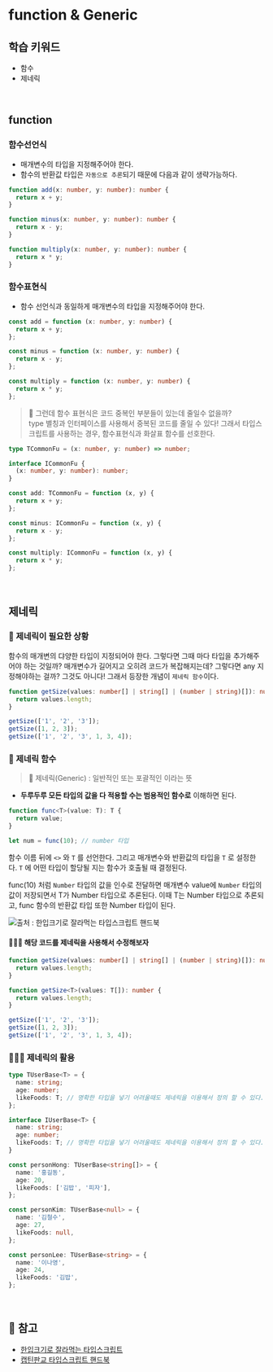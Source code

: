 # function & Generic

## 학습 키워드

- 함수
- 제네릭

<br/>

## function

### 함수선언식

- 매개변수의 타입을 지정해주어야 한다.
- 함수의 반환값 타입은 `자동으로 추론`되기 때문에 다음과 같이 생략가능하다.

```typescript
function add(x: number, y: number): number {
  return x + y;
}

function minus(x: number, y: number): number {
  return x - y;
}

function multiply(x: number, y: number): number {
  return x * y;
}
```

### 함수표현식

- 함수 선언식과 동일하게 매개변수의 타입을 지정해주어야 한다.

```typescript
const add = function (x: number, y: number) {
  return x + y;
};

const minus = function (x: number, y: number) {
  return x - y;
};

const multiply = function (x: number, y: number) {
  return x * y;
};
```

> 🤔 그런데 함수 표현식은 코드 중복인 부분들이 있는데 줄일수 없을까? <br>
> type 별칭과 인터페이스를 사용해서 중복된 코드를 줄일 수 있다! 그래서 타입스크립트를 사용하는 경우, 함수표현식과 화살표 함수를 선호한다.

```typescript
type TCommonFu = (x: number, y: number) => number;

interface ICommonFu {
  (x: number, y: number): number;
}

const add: TCommonFu = function (x, y) {
  return x + y;
};

const minus: ICommonFu = function (x, y) {
  return x - y;
};

const multiply: ICommonFu = function (x, y) {
  return x * y;
};
```

<br/>

## 제네릭

### 🤔 제네릭이 필요한 상황

함수의 매개변의 댜양한 타입이 지정되어야 한다. 그렇다면 그때 마다 타입을 추가해주어야 하는 것일까?
매개변수가 길어지고 오히려 코드가 복잡해지는데? 그렇다면 any 지정해야하는 걸까? 그것도 아니다!
그래서 등장한 개념이 `제네릭 함수`이다.

```typescript
function getSize(values: number[] | string[] | (number | string)[]): number {
  return values.length;
}

getSize(['1', '2', '3']);
getSize([1, 2, 3]);
getSize(['1', '2', '3', 1, 3, 4]);
```

### 🏥 제네릭 함수

> 📖 제네릭(Generic) : 일반적인 또는 포괄적인 이라는 뜻

- **두루두루 모든 타입의 값을 다 적용할 수는 범용적인 함수로** 이해하면 된다.

```typescript
function func<T>(value: T): T {
  return value;
}

let num = func(10); // number 타입
```

함수 이름 뒤에 `<>` 와 `T` 를 선언한다. 그리고 매개변수와 반환값의 타입을 `T` 로 설정한다.
`T` 에 어떤 타입이 할당될 지는 함수가 호출될 때 결정된다.

func(10) 처럼 `Number` 타입의 값을 인수로 전달하면 매개변수 value에 `Number` 타입의 값이 저장되면서 T가 Number 타입으로 추론된다. 이때 T는 Number 타입으로 추론되고, func 함수의 반환값 타입 또한 Number 타입이 된다.

![출처 : 한입크기로 잘라먹는 타입스크립트 핸드북](https://www.notion.so/image/https%3A%2F%2Fs3-us-west-2.amazonaws.com%2Fsecure.notion-static.com%2F6442ef29-4a0e-4d95-9a68-4b697b80cb59%2FUntitled.png?table=block&id=33d9f7a5-484d-49a7-8c74-bc3ec9930f60&cache=v2)

#### 👩🏻‍💻 해당 코드를 제네릭을 사용해서 수정해보자

```typescript
function getSize(values: number[] | string[] | (number | string)[]): number {
  return values.length;
}
```

```typescript
function getSize<T>(values: T[]): number {
  return values.length;
}

getSize(['1', '2', '3']);
getSize([1, 2, 3]);
getSize(['1', '2', '3', 1, 3, 4]);
```

### 🤹🏻‍♀️ 제네릭의 활용

```typescript
type TUserBase<T> = {
  name: string;
  age: number;
  likeFoods: T; // 명확한 타입을 넣기 어려울때도 제네릭을 이용해서 정의 할 수 있다.
};

interface IUserBase<T> {
  name: string;
  age: number;
  likeFoods: T; // 명확한 타입을 넣기 어려울때도 제네릭을 이용해서 정의 할 수 있다.
}

const personHong: TUserBase<string[]> = {
  name: '홍길동',
  age: 20,
  likeFoods: ['김밥', '피자'],
};

const personKim: TUserBase<null> = {
  name: '김철수',
  age: 27,
  likeFoods: null,
};

const personLee: TUserBase<string> = {
  name: '이나영',
  age: 24,
  likeFoods: '김밥',
};
```

<br/>

## 🔗 참고

- [한입크기로 잘라먹는 타입스크립트](https://ts.winterlood.com/c3003661-2e05-4044-a637-a4c5f1284919)
- [캡틴판교 타입스크립트 핸드북](https://joshua1988.github.io/ts/guide/basic-types.html#any)
